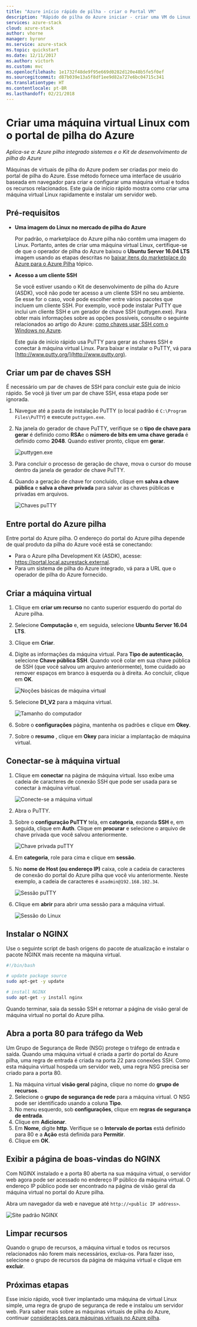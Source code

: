 ```yaml
---
title: "Azure início rápido de pilha - criar o Portal VM"
description: "Rápido de pilha do Azure iniciar - criar uma VM do Linux usando o portal"
services: azure-stack
cloud: azure-stack
author: vhorne
manager: byronr
ms.service: azure-stack
ms.topic: quickstart
ms.date: 12/11/2017
ms.author: victorh
ms.custom: mvc
ms.openlocfilehash: 1e1732f48de9f95e669d0282d120e48b5fe5f0ef
ms.sourcegitcommit: d87b039e13a5f8df1ee9d82a727e6bc04715c341
ms.translationtype: HT
ms.contentlocale: pt-BR
ms.lasthandoff: 02/21/2018
---
```

# <a name="create-a-linux-virtual-machine-with-the-azure-stack-portal"></a>Criar uma máquina virtual Linux com o portal de pilha do Azure

*Aplica-se a: Azure pilha integrado sistemas e o Kit de desenvolvimento de pilha do Azure*

Máquinas de virtuais de pilha do Azure podem ser criadas por meio do portal de pilha do Azure. Esse método fornece uma interface de usuário baseada em navegador para criar e configurar uma máquina virtual e todos os recursos relacionados. Este guia de início rápido mostra como criar uma máquina virtual Linux rapidamente e instalar um servidor web.

## <a name="prerequisites"></a>Pré-requisitos

* **Uma imagem do Linux no mercado de pilha do Azure**

   Por padrão, o marketplace do Azure pilha não contêm uma imagem do Linux. Portanto, antes de criar uma máquina virtual Linux, certifique-se de que o operador de pilha do Azure baixou o **Ubuntu Server 16.04 LTS** imagem usando as etapas descritas no [baixar itens do marketplace do Azure para o Azure Pilha](../azure-stack-download-azure-marketplace-item.md) tópico.

* **Acesso a um cliente SSH**

   Se você estiver usando o Kit de desenvolvimento de pilha do Azure (ASDK), você não pode ter acesso a um cliente SSH no seu ambiente. Se esse for o caso, você pode escolher entre vários pacotes que incluem um cliente SSH. Por exemplo, você pode instalar PuTTY que inclui um cliente SSH e um gerador de chave SSH (puttygen.exe). Para obter mais informações sobre as opções possíveis, consulte o seguinte relacionados ao artigo do Azure: [como chaves usar SSH com o Windows no Azure](https://docs.microsoft.com/azure/virtual-machines/linux/ssh-from-windows#windows-packages-and-ssh-clients).

   Este guia de início rápido usa PuTTY para gerar as chaves SSH e conectar à máquina virtual Linux. Para baixar e instalar o PuTTY, vá para [http://www.putty.org/](http://www.putty.org).

## <a name="create-an-ssh-key-pair"></a>Criar um par de chaves SSH

É necessário um par de chaves de SSH para concluir este guia de início rápido. Se você já tiver um par de chave SSH, essa etapa pode ser ignorada.

1. Navegue até a pasta de instalação PuTTY (o local padrão é ```C:\Program Files\PuTTY```) e execute ```puttygen.exe```.
2. Na janela do gerador de chave PuTTY, verifique se o **tipo de chave para gerar** é definido como **RSA**e o **número de bits em uma chave gerada** é definido como **2048**. Quando estiver pronto, clique em **gerar**.

   ![puttygen.exe](media/azure-stack-quick-linux-portal/Putty01.PNG)

3. Para concluir o processo de geração de chave, mova o cursor do mouse dentro da janela de gerador de chave PuTTY.
4. Quando a geração de chave for concluído, clique em **salva a chave pública** e **salva a chave privada** para salvar as chaves públicas e privadas em arquivos.

   ![Chaves puTTY](media/azure-stack-quick-linux-portal/Putty02.PNG)



## <a name="sign-in-to-the-azure-stack-portal"></a>Entre portal do Azure pilha

Entre portal do Azure pilha. O endereço do portal do Azure pilha depende de qual produto da pilha do Azure você está se conectando:

* Para o Azure pilha Development Kit (ASDK), acesse: https://portal.local.azurestack.external.
* Para um sistema de pilha do Azure integrado, vá para a URL que o operador de pilha do Azure fornecido.

## <a name="create-the-virtual-machine"></a>Criar a máquina virtual

1. Clique em **criar um recurso** no canto superior esquerdo do portal do Azure pilha.

2. Selecione **Computação** e, em seguida, selecione **Ubuntu Server 16.04 LTS**.
3. Clique em **Criar**.

4. Digite as informações da máquina virtual. Para **Tipo de autenticação**, selecione **Chave pública SSH**. Quando você colar em sua chave pública de SSH (que você salvou um arquivo anteriormente), tome cuidado ao remover espaços em branco à esquerda ou à direita. Ao concluir, clique em **OK**.

   ![Noções básicas de máquina virtual](media/azure-stack-quick-linux-portal/linux-01.PNG)

5. Selecione **D1_V2** para a máquina virtual.

   ![Tamanho do computador](media/azure-stack-quick-linux-portal/linux-02.PNG)

6. Sobre o **configurações** página, mantenha os padrões e clique em **Okey**.

7. Sobre o **resumo** , clique em **Okey** para iniciar a implantação de máquina virtual.


## <a name="connect-to-the-virtual-machine"></a>Conectar-se à máquina virtual

1. Clique em **conectar** na página de máquina virtual. Isso exibe uma cadeia de caracteres de conexão SSH que pode ser usada para se conectar à máquina virtual.

   ![Conecte-se a máquina virtual](media/azure-stack-quick-linux-portal/linux-03.PNG)

2. Abra o PuTTY.
3. Sobre o **configuração PuTTY** tela, em **categoria**, expanda **SSH** e, em seguida, clique em **Auth**. Clique em **procurar** e selecione o arquivo de chave privada que você salvou anteriormente.

   ![Chave privada puTTY](media/azure-stack-quick-linux-portal/Putty03.PNG)
4. Em **categoria**, role para cima e clique em **sessão**.
5. No **nome de Host (ou endereço IP)** caixa, cole a cadeia de caracteres de conexão do portal do Azure pilha que você viu anteriormente. Neste exemplo, a cadeia de caracteres é ```asadmin@192.168.102.34```.
 
   ![Sessão puTTY](media/azure-stack-quick-linux-portal/Putty04.PNG)
6. Clique em **abrir** para abrir uma sessão para a máquina virtual.

   ![Sessão do Linux](media/azure-stack-quick-linux-portal/Putty05.PNG)

## <a name="install-nginx"></a>Instalar o NGINX

Use o seguinte script de bash origens do pacote de atualização e instalar o pacote NGINX mais recente na máquina virtual. 

```bash 
#!/bin/bash

# update package source
sudo apt-get -y update

# install NGINX
sudo apt-get -y install nginx
```

Quando terminar, saia da sessão SSH e retornar a página de visão geral de máquina virtual no portal do Azure pilha.


## <a name="open-port-80-for-web-traffic"></a>Abra a porta 80 para tráfego da Web 

Um Grupo de Segurança de Rede (NSG) protege o tráfego de entrada e saída. Quando uma máquina virtual é criada a partir do portal do Azure pilha, uma regra de entrada é criada na porta 22 para conexões SSH. Como esta máquina virtual hospeda um servidor web, uma regra NSG precisa ser criado para a porta 80.

1. Na máquina virtual **visão geral** página, clique no nome do **grupo de recursos**.
2. Selecione o **grupo de segurança de rede** para a máquina virtual. O NSG pode ser identificado usando a coluna **Tipo**. 
3. No menu esquerdo, sob **configurações**, clique em **regras de segurança de entrada**.
4. Clique em **Adicionar**.
5. Em **Nome**, digite **http**. Verifique se o **Intervalo de portas** está definido para 80 e a **Ação** está definida para **Permitir**. 
6. Clique em **OK**.


## <a name="view-the-nginx-welcome-page"></a>Exibir a página de boas-vindas do NGINX

Com NGINX instalado e a porta 80 aberta na sua máquina virtual, o servidor web agora pode ser acessado no endereço IP público da máquina virtual. O endereço IP público pode ser encontrado na página de visão geral da máquina virtual no portal do Azure pilha.

Abra um navegador da web e navegue até ```http://<public IP address>```.

![Site padrão NGINX](media/azure-stack-quick-linux-portal/linux-04.PNG)


## <a name="clean-up-resources"></a>Limpar recursos

Quando o grupo de recursos, a máquina virtual e todos os recursos relacionados não forem mais necessários, exclua-os. Para fazer isso, selecione o grupo de recursos da página de máquina virtual e clique em **excluir**.

## <a name="next-steps"></a>Próximas etapas

Esse início rápido, você tiver implantado uma máquina de virtual Linux simple, uma regra de grupo de segurança de rede e instalou um servidor web. Para saber mais sobre as máquinas virtuais de pilha do Azure, continuar [considerações para máquinas virtuais no Azure pilha](azure-stack-vm-considerations.md).

